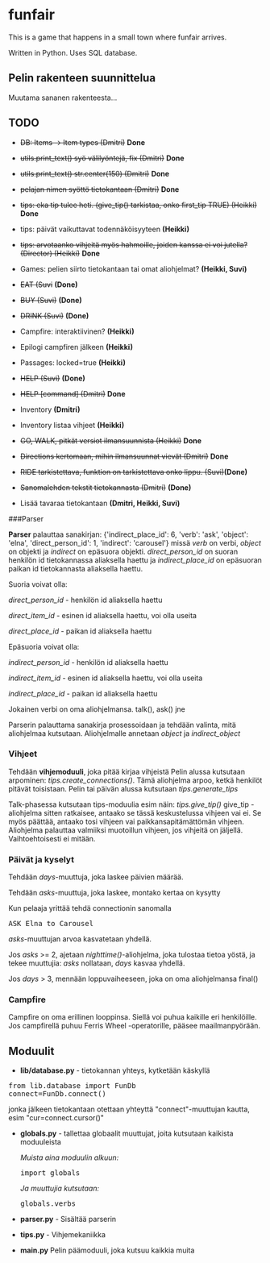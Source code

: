 # funfair

This is a game that happens in a small town where funfair arrives.

Written in Python. Uses SQL database.

## Pelin rakenteen suunnittelua

Muutama sananen rakenteesta...

## TODO

* ~~DB: Items -> Item types (Dmitri)~~ **Done**
* ~~utils.print_text() syö välilyöntejä, fix (Dmitri)~~ **Done**
* ~~utils.print_text() str.center(150) (Dmitri)~~ **Done**
* ~~pelajan nimen syöttö tietokantaan (Dmitri)~~ **Done**
* ~~tips: eka tip tulee heti. (give_tip() tarkistaa, onko first_tip TRUE) (Heikki)~~ **Done**
* tips: päivät vaikuttavat todennäköisyyteen **(Heikki)**
* ~~tips: arvotaanko vihjeitä myös hahmoille, joiden kanssa ei voi jutella? (Director) (Heikki)~~ **Done**
* Games: pelien siirto tietokantaan tai omat aliohjelmat? **(Heikki, Suvi)**
* ~~EAT (Suvi~~ **(Done)**
* ~~BUY (Suvi)~~ **(Done)**
* ~~DRINK (Suvi)~~ **(Done)**
* Campfire: interaktiivinen? **(Heikki)**
* Epilogi campfiren jälkeen **(Heikki)**
* Passages: locked=true **(Heikki)**
* ~~HELP (Suvi)~~ **(Done)**
* ~~HELP [command] (Dmitri)~~ **Done**
* Inventory **(Dmitri)**
* Inventory listaa vihjeet **(Heikki)**
* ~~GO, WALK, pitkät versiot ilmansuunnista (Heikki)~~ **Done**
* ~~Directions kertomaan, mihin ilmansuunnat vievät (Dmitri)~~ **Done**
* ~~RIDE tarkistettava, funktion on tarkistettava onko lippu. (Suvi)~~**(Done)**
* ~~Sanomalehden tekstit tietokannasta (Dmitri)~~ **(Done)**

* Lisää tavaraa tietokantaan **(Dmitri, Heikki, Suvi)**


###Parser

**Parser** palauttaa sanakirjan: {'indirect_place_id': 6, 'verb': 'ask', 'object': 'elna', 'direct_person_id': 1, 'indirect': 'carousel'} missä *verb* on verbi, *object* on objekti ja *indirect* on epäsuora objekti. 
*direct_person_id* on suoran henkilön id tietokannassa aliaksella haettu ja *indirect_place_id* on epäsuoran paikan id tietokannasta aliaksella haettu.

Suoria voivat olla:

*direct_person_id* - henkilön id aliaksella haettu

*direct_item_id* - esinen id aliaksella haettu, voi olla useita

*direct_place_id* - paikan id aliaksella haettu

Epäsuoria voivat olla:

*indirect_person_id* - henkilön id aliaksella haettu

*indirect_item_id* - esinen id aliaksella haettu, voi olla useita

*indirect_place_id* - paikan id aliaksella haettu

Jokainen verbi on oma aliohjelmansa. talk(), ask() jne

Parserin palauttama sanakirja prosessoidaan ja tehdään valinta, mitä aliohjelmaa kutsutaan. Aliohjelmalle annetaan *object* ja *indirect_object*

### Vihjeet
Tehdään **vihjemoduuli**, joka pitää kirjaa vihjeistä
Pelin alussa kutsutaan arpominen: *tips.create_connections()*. Tämä aliohjelma arpoo, ketkä henkilöt pitävät toisistaan.
Pelin tai päivän alussa kutsutaan *tips.generate_tips*

Talk-phasessa kutsutaan tips-moduulia esim näin: *tips.give_tip()*
give_tip -aliohjelma sitten ratkaisee, antaako se tässä keskustelussa vihjeen vai ei. Se myös päättää, antaako tosi vihjeen vai paikkansapitämättömän vihjeen.
Aliohjelma palauttaa valmiiksi muotoillun vihjeen, jos vihjeitä on jäljellä. Vaihtoehtoisesti ei mitään.

### Päivät ja kyselyt
Tehdään *days*-muuttuja, joka laskee päivien määrää.

Tehdään *asks*-muuttuja, joka laskee, montako kertaa on kysytty

Kun pelaaja yrittää tehdä connectionin sanomalla
<pre>ASK Elna to Carousel</pre>
*asks*-muuttujan arvoa kasvatetaan yhdellä.

Jos *asks* >= 2, ajetaan
*nighttime()*-aliohjelma, joka tulostaa tietoa yöstä, ja tekee muuttujia:
*asks* nollataan, *days* kasvaa yhdellä.

Jos *days* > 3, mennään loppuvaiheeseen, joka on oma aliohjelmansa
final()

### Campfire
Campfire on oma erillinen looppinsa. Siellä voi puhua kaikille eri henkilöille.
Jos campfirellä puhuu Ferris Wheel -operatorille, pääsee maailmanpyörään.

## Moduulit
* **lib/database.py** - tietokannan yhteys, kytketään käskyllä 
<pre>from lib.database import FunDb
connect=FunDb.connect()</pre>
jonka jälkeen tietokantaan otettaan yhteyttä "connect"-muuttujan kautta, esim "cur=connect.cursor()"
* **globals.py** - tallettaa globaalit muuttujat, joita kutsutaan kaikista moduuleista

    *Muista aina moduulin alkuun:*
    <pre>import globals</pre>
    *Ja muuttujia kutsutaan:*
    <pre>globals.verbs</pre>
* **parser.py** - Sisältää parserin
* **tips.py** - Vihjemekaniikka
* **main.py** Pelin päämoduuli, joka kutsuu kaikkia muita
